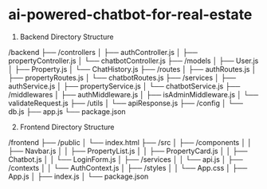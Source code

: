 # ai-powered-chatbot-for-real-estate

1. Backend Directory Structure
   
/backend
  ├── /controllers
  │   ├── authController.js
  │   ├── propertyController.js
  │   └── chatbotController.js
  ├── /models
  │   ├── User.js
  │   ├── Property.js
  │   └── ChatHistory.js
  ├── /routes
  │   ├── authRoutes.js
  │   ├── propertyRoutes.js
  │   └── chatbotRoutes.js
  ├── /services
  │   ├── authService.js
  │   ├── propertyService.js
  │   └── chatbotService.js
  ├── /middlewares
  │   ├── authMiddleware.js
  │   ├── isAdminMiddleware.js
  │   └── validateRequest.js
  ├── /utils
  │   └── apiResponse.js
  ├── /config
  │   └── db.js
  ├── app.js
  └── package.json


2. Frontend Directory Structure
   
/frontend
  ├── /public
  │   └── index.html
  ├── /src
  │   ├── /components
  │   │   ├── Navbar.js
  │   │   ├── PropertyList.js
  │   │   ├── PropertyCard.js
  │   │   ├── Chatbot.js
  │   │   └── LoginForm.js
  │   ├── /services
  │   │   └── api.js
  │   ├── /contexts
  │   │   └── AuthContext.js
  │   ├── /styles
  │   │   └── App.css
  │   ├── App.js
  │   ├── index.js
  │   └── package.json
